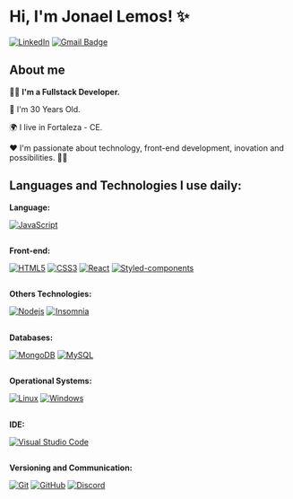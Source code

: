 # Hi, I'm Jonael Lemos! ✨

[![LinkedIn](https://img.shields.io/static/v1?label=LinkedIn&message=%20&color=blue&logo=LinkedIn&style=flat-square&logoColor=white)](https://www.linkedin.com/in/jonaellemos/) [![Gmail Badge](https://img.shields.io/badge/-jonaellemosdev@gmail.com-c14438?style=flatsquare&logo=Gmail&logoColor=white&link=mailto:jonaellemosdev@gmail.com)](mailto:jonaellemosdev@gmail.com)

## About me


👩‍💻 <strong>I'm a Fullstack Developer.</strong> 

👣 I'm 30 Years Old.

🌍 I live in Fortaleza - CE.

❤ I'm passionate about technology, front-end development, inovation and  possibilities. 🎯🚀

## Languages and Technologies I use daily:

**Language:**

[![JavaScript](https://img.shields.io/badge/-JavaScript-black?style=flat-square&logo=javascript&link=https://github.com/jonaellemos/)](https://github.com/jonaellemos/) 

##

**Front-end:**

[![HTML5](https://img.shields.io/badge/-HTML5-E34F26?style=flat-square&logo=html5&logoColor=white&link=https://github.com/jonaellemos/)](https://github.com/jonaellemos/)   [![CSS3](https://img.shields.io/badge/-CSS3-1572B6?style=flat-square&logo=css3&link=https://github.com/jonaellemos/)](https://github.com/jonaellemos/)   [![React](https://img.shields.io/badge/-React-black?style=flat-square&logo=react&link=https://github.com/jonaellemos/)](https://github.com/jonaellemos/)  [![Styled-components](https://img.shields.io/badge/-Styled%20Components-pink?style=flat-square&logo=styled-components)](https://github.com/jonaellemos/) 

##

**Others Technologies:**

[![Nodejs](https://img.shields.io/badge/-Nodejs-black?style=flat-square&logo=Node.js&link=https://github.com/jonaellemos/)](https://github.com/jonaellemos/) [![Insomnia](https://img.shields.io/badge/-Insomnia-5849BE?style=flat-square&logo=Insomnia&link=https://github.com/jonaellemos/)](https://github.com/jonaellemos/)

##

**Databases:**

[![MongoDB](https://img.shields.io/badge/-MongoDB-black?style=flat-square&logo=mongodb&link=https://github.com/jonaellemos/)](https://github.com/jonaellemos/) [![MySQL](https://img.shields.io/badge/-MySQL-a0c4db?style=flat-square&logo=mysql&link=https://github.com/jonaellemos/)](https://github.com/jonaellemos/)

##

**Operational Systems:**

[![Linux](https://img.shields.io/badge/-Linux-333333?style=flat-square&logo=Linux&link=https://github.com/jonaellemos/)](https://github.com/jonaellemos/) [![Windows](https://img.shields.io/badge/-Windows-0078D6?style=flat-square&logo=Windows&link=https://github.com/jonaellemos/)](https://github.com/jonaellemos/)

##

**IDE:**

[![Visual Studio Code](https://img.shields.io/badge/-Visual%20Studio%20Code-007ACC?style=flat-square&logo=VisualStudioCode&link=https://github.com/jonaellemos/)](https://github.com/jonaellemos/)

##

**Versioning and Communication:**

[![Git](https://img.shields.io/badge/-Git-black?style=flat-square&logo=git&link=https://github.com/jonaellemos/)](https://github.com/jonaellemos/) [![GitHub](https://img.shields.io/badge/-GitHub-181717?style=flat-square&logo=github&link=https://github.com/jonaellemos/)](https://github.com/jonaellemos/) [![Discord](https://img.shields.io/badge/-Discord-000000?style=flat-square&logo=Discord&link=https://github.com/jonaellemos/)](https://github.com/jonaellemos/)
